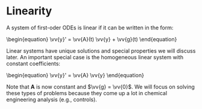 # Linearity

A system of first-oder ODEs is linear if it can be written in the form:

\begin{equation}
\vv{y}' = \vv{A}(t) \vv{y} + \vv{g}(t)
\end{equation}

Linear systems have unique solutions and special properties we will discuss
later. An important special case is the homogeneous linear system with constant
coefficients:

\begin{equation}
\vv{y}' = \vv{A} \vv{y}
\end{equation}

Note that **A** is now constant and $\vv{g} = \vv{0}$. We will focus on solving
these types of problems because they come up a lot in chemical engineering
analysis (e.g., controls).
